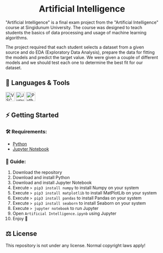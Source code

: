 <h1 align="center">Artificial Intelligence</h1>

"Artificial Intelligence" is a final exam project from the "Artificial Intelligence" course at Singidunum University. The course was designed to teach students the basics of data processing and usage of machine learning algorithms.

The project required that each student selects a dataset from a given source and do EDA (Exploratory Data Analysis), prepare the data for fitting the models and predict the target value. We were given a couple of different models and we should test each one to determine the best fit for our dataset.

## 🧰 Languages & Tools

<a href="https://code.visualstudio.com/"><img src="https://cdn.jsdelivr.net/gh/devicons/devicon/icons/vscode/vscode-original.svg" width="30px" alt="VSCode" title="Visual Studio Code"></a>
<a href="https://jupyter.org/"><img src="https://cdn.jsdelivr.net/gh/devicons/devicon/icons/jupyter/jupyter-original.svg" width="30px" alt="Jupyter Notebook" title="Jupyter Notebook"></a>
<a href="https://www.python.org/"><img src="https://cdn.jsdelivr.net/gh/devicons/devicon/icons/python/python-original.svg" width="30px" alt="Python" title="Python Programming Language"></a>

## ⚡ Getting Started

### 🛠 Requirements:

- [Python](https://www.python.org/downloads/)
- [Jupyter Notebook](https://jupyter.org/install)

### 📖 Guide:

1. Download the repository
2. Download and install Python
3. Download and install Jupyter Notebook
4. Execute ```> pip3 install numpy``` to install Numpy on your system
5. Execute ```> pip3 install matplotlib``` to install MatPlotLib on your system
6. Execute ```> pip3 install pandas``` to install Pandas on your system
7. Execute ```> pip3 install seaborn``` to install Seaborn on your system
8. Execute ```> jupyter notebook``` to run Jupyter
9. Open ```Artificial Intelligence.ipynb``` using Jupyter
10. Enjoy 🙂

## ⚖ License
This repository is not under any license. Normal copyright laws apply!